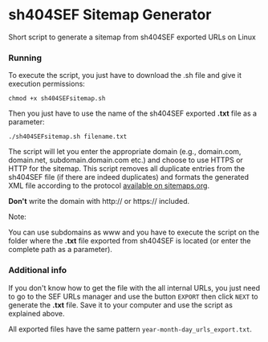 sh404SEF Sitemap Generator
===============
Short script to generate a sitemap from sh404SEF exported URLs on Linux

### Running

To execute the script, you just have to download the .sh file and give it execution permissions:

`chmod +x sh404SEFsitemap.sh`

Then you just have to use the name of the sh404SEF exported **.txt** file as a parameter:

`./sh404SEFsitemap.sh filename.txt`

The script will let you enter the appropriate domain (e.g., domain.com, domain.net, subdomain.domain.com etc.) and choose to use HTTPS or HTTP for the sitemap. This script removes all duplicate entries from the sh404SEF file (if there are indeed duplicates) and formats the generated XML file according to the protocol [available on sitemaps.org](https://www.sitemaps.org/protocol.html).

**Don't** write the domain with http:// or https:// included. 

Note:

You can use subdomains as www  and you have to execute the script on the folder where the **.txt** file exported from sh404SEF is located (or enter the complete path as a parameter).

### Additional info

If you don't know how to get the file with the all internal URLs, you just need to go to the SEF URLs manager and use the button `EXPORT` then click `NEXT` to generate the **.txt** file. Save it to your computer and use the script as explained above.

All exported files have the same pattern `year-month-day_urls_export.txt`.
